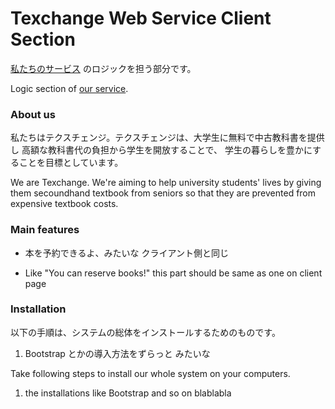 # Texchange Web Service Client Section
<a href="http://texchg.com" target="_blank">私たちのサービス</a>
のロジックを担う部分です。

Logic section of 
<a href="http://texchg.com" target="_blank">our service</a>.

### About us
私たちはテクスチェンジ。テクスチェンジは、大学生に無料で中古教科書を提供し
高額な教科書代の負担から学生を開放することで、
学生の暮らしを豊かにすることを目標としています。

We are Texchange. We're aiming to help university students' lives 
by giving them secoundhand textbook from seniors so that 
they are prevented from expensive textbook costs.

### Main features
* 本を予約できるよ、みたいな
クライアント側と同じ

* Like "You can reserve books!"
this part should be same as one on client page

### Installation
以下の手順は、システムの総体をインストールするためのものです。<br />
1. Bootstrap とかの導入方法をずらっと
みたいな

Take following steps to install our whole system on your computers. <br />
1. the installations like Bootstrap and so on
blablabla
